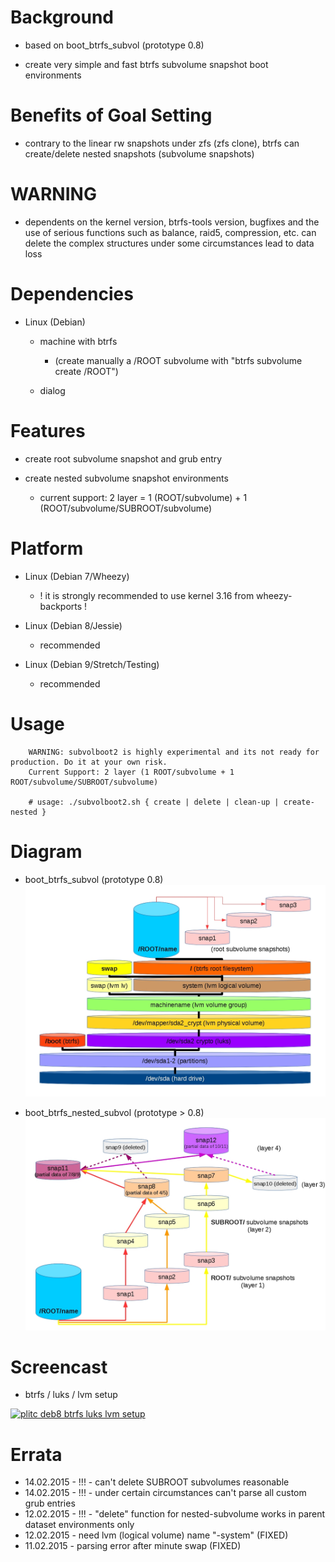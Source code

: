 
Background
==========
* based on boot_btrfs_subvol (prototype 0.8)

* create very simple and fast btrfs subvolume snapshot boot environments

Benefits of Goal Setting
========================
* contrary to the linear rw snapshots under zfs (zfs clone), btrfs can create/delete nested snapshots (subvolume snapshots)

WARNING
=======
* dependents on the kernel version, btrfs-tools version, bugfixes and the use of serious functions such as balance, raid5, compression, etc. can delete the complex structures under some circumstances lead to data loss

Dependencies
============
* Linux (Debian)
   * machine with btrfs
      * (create manually a /ROOT subvolume with "btrfs subvolume create /ROOT")

   * dialog

Features
========
* create root subvolume snapshot and grub entry

* create nested subvolume snapshot environments
   * current support: 2 layer = 1 (ROOT/subvolume) + 1 (ROOT/subvolume/SUBROOT/subvolume)

Platform
========
* Linux (Debian 7/Wheezy)
  * ! it is strongly recommended to use kernel 3.16 from wheezy-backports !

* Linux (Debian 8/Jessie)
  * recommended

* Linux (Debian 9/Stretch/Testing)
  * recommended

Usage
=====
```
    WARNING: subvolboot2 is highly experimental and its not ready for production. Do it at your own risk.
    Current Support: 2 layer (1 ROOT/subvolume + 1 ROOT/subvolume/SUBROOT/subvolume)

    # usage: ./subvolboot2.sh { create | delete | clean-up | create-nested }
```

Diagram
=======
* boot_btrfs_subvol (prototype 0.8)
![plitc_debian8_luks_lvm_boot_btrfs_subvol](/content/plitc_debian8_luks_lvm_boot_btrfs_subvol.jpg)

* boot_btrfs_nested_subvol (prototype > 0.8)
![plitc_debian8_luks_lvm_boot_btrfs_nested_subvol](/content/plitc_debian8_luks_lvm_boot_btrfs_nested_subvol.jpg)

Screencast
==========
* btrfs / luks / lvm setup

[![plitc deb8 btrfs luks lvm setup](https://img.youtube.com/vi/uRvd0H_m7pY/0.jpg)](https://www.youtube.com/watch?v=uRvd0H_m7pY)

Errata
======
* 14.02.2015 - !!! - can't delete SUBROOT subvolumes reasonable
* 14.02.2015 - !!! - under certain circumstances can't parse all custom grub entries
* 12.02.2015 - !!! - "delete" function for nested-subvolume works in parent dataset environments only
* 12.02.2015 - need lvm (logical volume) name "-system" (FIXED)
* 11.02.2015 - parsing error after minute swap (FIXED)

